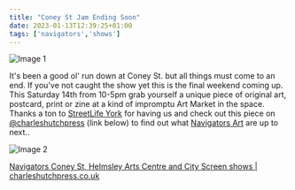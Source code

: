 ```yaml
---
title: "Coney St Jam Ending Soon"
date: 2023-01-13T12:39:25+01:00
tags: ['navigators','shows']
---
```


![Image 1](/2023-01-13-coney-st-jam-ending-soon/coney-st-art-intervention-flyer-navigators.png)

It's been a good ol' run down at Coney St. but all things must come to an end. If you've not caught the show yet this is the final weekend coming up. This Saturday 14th from 10-5pm grab yourself a unique piece of original art, postcard, print or zine at a kind of impromptu Art Market in the space. Thanks a ton to [StreetLife York](https://www.streetlifeyork.uk/) for having us and check out this piece on [@charleshutchpress](https://www.instagram.com/charleshutchpress/) (link below) to find out what [Navigators Art](https://linktr.ee/navigatorsart) are up to next..

![Image 2](/2023-01-13-coney-st-jam-ending-soon/2022-10-31-1543-coney-st-navigators.png)

[Navigators Coney St, Helmsley Arts Centre and City Screen shows | charleshutchpress.co.uk](https://charleshutchpress.co.uk/navigators-art-artists-follow-up-coney-street-intervention-with-helmsley-arts-centre-and-city-screen-shows/)
